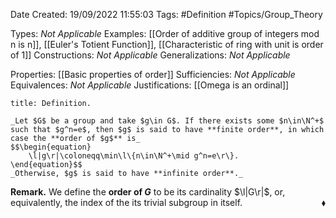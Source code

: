 <div class="topSpace"></div>

Date Created: 19/09/2022 11:55:03
Tags: #Definition #Topics/Group_Theory

Types: _Not Applicable_
Examples: [[Order of additive group of integers mod n is n]], [[Euler's Totient Function]], [[Characteristic of ring with unit is order of 1]]
Constructions: _Not Applicable_
Generalizations: _Not Applicable_

Properties: [[Basic properties of order]]
Sufficiencies: _Not Applicable_
Equivalences: _Not Applicable_
Justifications: [[Omega is an ordinal]]

``` ad-Definition
title: Definition.

_Let $G$ be a group and take $g\in G$. If there exists some $n\in\N^+$ such that $g^n=e$, then $g$ is said to have **finite order**, in which case the **order of $g$** is_
$$\begin{equation}
    \l|g\r|\coloneqq\min\l\{n\in\N^+\mid g^n=e\r\}.
\end{equation}$$
_Otherwise, $g$ is said to have **infinite order**._

```

**Remark.** We define the **order of $G$** to be its cardinality $\l|G\r|$, or, equivalently, the index of the its trivial subgroup in itself.<span style="float:right;">$\blacklozenge$</span>
